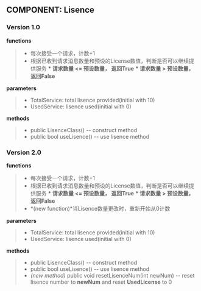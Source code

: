 ## COMPONENT: Lisence

### Version 1.0

__functions__
>* 每次接受一个请求，计数+1
>* 根据已收到请求消息数量和预设的License数值，判断是否可以继续提供服务
    __* 请求数量 <= 预设数量， 返回True__
    __* 请求数量 > 预设数量， 返回False__
    
__parameters__
>* TotalService: total lisence provided(initial with 10) 
>* UsedService: lisence used(initial with 0)

__methods__
>* public LisenceClass() -- construct method
>* public bool useLisence() -- use lisence method
    
### Version 2.0

__functions__
>* 每次接受一个请求，计数+1
>* 根据已收到请求消息数量和预设的License数值，判断是否可以继续提供服务
    __* 请求数量 <= 预设数量， 返回True__
    __* 请求数量 > 预设数量， 返回False__
>* *(new function)*当Lisence数量更改时，重新开始从0计数

__parameters__
>* TotalService: total lisence provided(initial with 10) 
>* UsedService: lisence used(initial with 0)

__methods__
>* public LisenceClass() -- construct method
>* public bool useLisence() -- use lisence method
>* *(new method)* public void resetLisenceNum(int newNum) -- reset lisence number to __newNum__ and reset __UsedLicense__ to 0